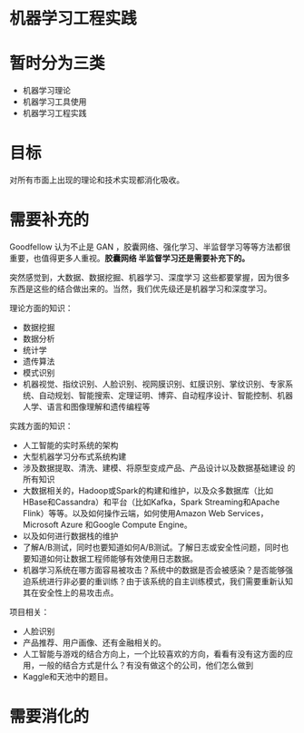 
# 机器学习工程实践


# 暂时分为三类


* 机器学习理论
* 机器学习工具使用
* 机器学习工程实践


# 目标


对所有市面上出现的理论和技术实现都消化吸收。


# 需要补充的


Goodfellow 认为不止是 GAN ，胶囊网络、强化学习、半监督学习等等方法都很重要，也值得更多人重视。**胶囊网络 半监督学习还是需要补充下的。**

突然感觉到，大数据、数据挖掘、机器学习、深度学习 这些都要掌握，因为很多东西是这些的结合做出来的。当然，我们优先级还是机器学习和深度学习。

理论方面的知识：

* 数据挖掘
* 数据分析
* 统计学
* 遗传算法
* 模式识别
* 机器视觉、指纹识别、人脸识别、视网膜识别、虹膜识别、掌纹识别、专家系统、自动规划、智能搜索、定理证明、博弈、自动程序设计、智能控制、机器人学、语言和图像理解和遗传编程等


实践方面的知识：


* 人工智能的实时系统的架构
* 大型机器学习分布式系统构建
* 涉及数据提取、清洗、建模、将原型变成产品、产品设计以及数据基础建设 的所有知识
* 大数据相关的，Hadoop或Spark的构建和维护，以及众多数据库（比如HBase和Cassandra）和平台（比如Kafka，Spark Streaming和Apache Flink）等等。以及如何操作云端，如何使用Amazon Web Services，Microsoft Azure 和Google Compute Engine。
* 以及如何进行数据栈的维护
* 了解A/B测试，同时也要知道如何A/B测试。了解日志或安全性问题，同时也要知道如何让数据工程师能够有效使用日志数据。
* 机器学习系统在哪方面容易被攻击？系统中的数据是否会被感染？是否能够强迫系统进行非必要的重训练？由于该系统的自主训练模式，我们需要重新认知其在安全性上的易攻击点。


项目相关：


* 人脸识别
* 产品推荐、用户画像、还有金融相关的。
* 人工智能与游戏的结合方向上，一个比较喜欢的方向，看看有没有这方面的应用，一般的结合方式是什么？有没有做这个的公司，他们怎么做到
* Kaggle和天池中的题目。



# 需要消化的
